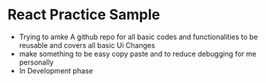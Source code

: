﻿# React Practice Sample
* Trying to amke A github repo for all basic codes and functionalities to be reusable and  covers all basic Ui Changes
* make something to be easy copy paste and  to reduce debugging for me personally
* In  Development phase 
